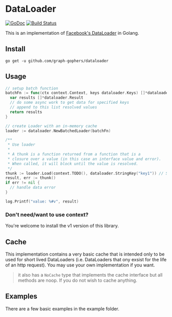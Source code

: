 # DataLoader
[![GoDoc](https://godoc.org/gopkg.in/graph-gophers/dataloader.v3?status.svg)](https://godoc.org/github.com/graph-gophers/dataloader)
[![Build Status](https://travis-ci.org/graph-gophers/dataloader.svg?branch=master)](https://travis-ci.org/graph-gophers/dataloader)

This is an implementation of [Facebook's DataLoader](https://github.com/facebook/dataloader) in Golang.

## Install
`go get -u github.com/graph-gophers/dataloader`

## Usage
```go
// setup batch function
batchFn := func(ctx context.Context, keys dataloader.Keys) []*dataloader.Result {
  var results []*dataloader.Result
  // do some async work to get data for specified keys
  // append to this list resolved values
  return results
}

// create Loader with an in-memory cache
loader := dataloader.NewBatchedLoader(batchFn)

/**
 * Use loader
 *
 * A thunk is a function returned from a function that is a
 * closure over a value (in this case an interface value and error).
 * When called, it will block until the value is resolved.
 */
thunk := loader.Load(context.TODO(), dataloader.StringKey("key1")) // StringKey is a convenience method that make wraps string to implement `Key` interface
result, err := thunk()
if err != nil {
  // handle data error
}

log.Printf("value: %#v", result)
```

### Don't need/want to use context?
You're welcome to install the v1 version of this library.

## Cache
This implementation contains a very basic cache that is intended only to be used for short lived DataLoaders (i.e. DataLoaders that ony exsist for the life of an http request). You may use your own implementation if you want.

> it also has a `NoCache` type that implements the cache interface but all methods are noop. If you do not wish to cache anything.

## Examples
There are a few basic examples in the example folder.

